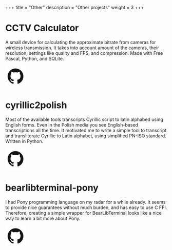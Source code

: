 +++
title = "Other"
description = "Other projects"
weight = 3
+++

# CCTV Calculator

A small device for calculating the approximate bitrate from cameras for wireless transmission. It takes into account amount of the cameras, their resolution, settings like quality and FPS, and compression. Made with Free Pascal, Python, and SQLite.

<div class="mysmallicon">
    <a href="https://github.com/VedVid/cctv-calculator"><img src="../gh.png"></a>
</div>

# cyrillic2polish

Most of the available tools transcripts Cyrillic script to latin alphabed using English forms. Even in the Polish media you see English-based transcriptions all the time. It motivated me to write a simple tool to transcript and transliterate Cyrillic to Latin alphabet, using simplified PN-ISO standard. Written in Python.

<div class="mysmallicon">
    <a href="https://github.com/VedVid/cyrillic2polish"><img src="../gh.png"></a>
</div>

# bearlibterminal-pony

I had Pony programming language on my radar for a while already. It seems to provide nice guarantees without much burden, and has easy to use C FFI. Therefore, creating a simple wrapper for BearLibTerminal looks like a nice way to learn a bit more about Pony.

<div class="mysmallicon">
    <a href="https://github.com/VedVid/bearlibterminal-pony"><img src="../gh.png"></a>
</div>
